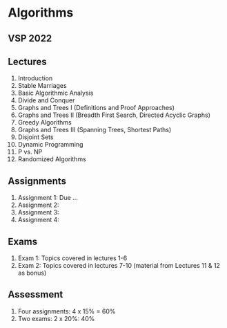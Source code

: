 # Algorithms

## VSP 2022

## Lectures

1. Introduction
1. Stable Marriages
1. Basic Algorithmic Analysis
1. Divide and Conquer
1. Graphs and Trees I (Definitions and Proof Approaches)
1. Graphs and Trees II (Breadth First Search, Directed Acyclic Graphs)
1. Greedy Algorithms
1. Graphs and Trees III (Spanning Trees, Shortest Paths)
1. Disjoint Sets
1. Dynamic Programming
1. P vs. NP
1. Randomized Algorithms



## Assignments

1. Assignment 1: Due ...
2. Assignment 2:
3. Assignment 3:
4. Assignment 4:

## Exams

1. Exam 1: Topics covered in lectures 1-6
2. Exam 2: Topics covered in lectures 7-10 (material from Lectures 11 & 12 as bonus)

## Assessment

1. Four assignments: 4 x 15% = 60%
2. Two exams: 2 x 20%: 40%